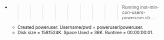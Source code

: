 * >>>>>>>>> Running inst-min-con-users-poweruser.sh ...
  * Created poweruser: Username/pwd = poweruser/poweruser.
  * Disk size = 1581524K. Space Used = 36K. Runtime = 00:00:00:01.
